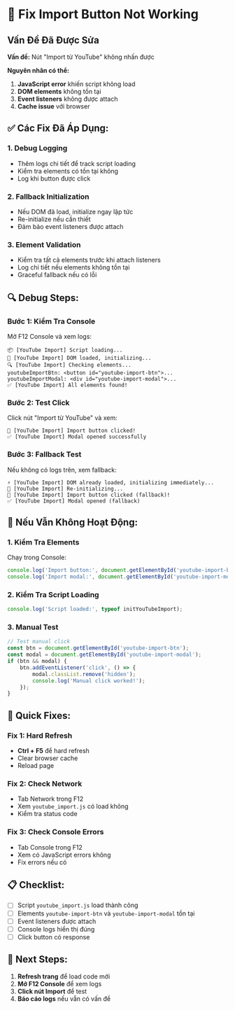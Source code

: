 # 🔧 Fix Import Button Not Working

## Vấn Đề Đã Được Sửa

**Vấn đề:** Nút "Import từ YouTube" không nhấn được

**Nguyên nhân có thể:**
1. **JavaScript error** khiến script không load
2. **DOM elements** không tồn tại
3. **Event listeners** không được attach
4. **Cache issue** với browser

## ✅ **Các Fix Đã Áp Dụng:**

### 1. **Debug Logging**
- Thêm logs chi tiết để track script loading
- Kiểm tra elements có tồn tại không
- Log khi button được click

### 2. **Fallback Initialization**
- Nếu DOM đã load, initialize ngay lập tức
- Re-initialize nếu cần thiết
- Đảm bảo event listeners được attach

### 3. **Element Validation**
- Kiểm tra tất cả elements trước khi attach listeners
- Log chi tiết nếu elements không tồn tại
- Graceful fallback nếu có lỗi

## 🔍 **Debug Steps:**

### Bước 1: Kiểm Tra Console
Mở F12 Console và xem logs:

```
📦 [YouTube Import] Script loading...
🚀 [YouTube Import] DOM loaded, initializing...
🔍 [YouTube Import] Checking elements...
youtubeImportBtn: <button id="youtube-import-btn">...
youtubeImportModal: <div id="youtube-import-modal">...
✅ [YouTube Import] All elements found!
```

### Bước 2: Test Click
Click nút "Import từ YouTube" và xem:

```
🎯 [YouTube Import] Import button clicked!
✅ [YouTube Import] Modal opened successfully
```

### Bước 3: Fallback Test
Nếu không có logs trên, xem fallback:

```
⚡ [YouTube Import] DOM already loaded, initializing immediately...
🔄 [YouTube Import] Re-initializing...
🎯 [YouTube Import] Import button clicked (fallback)!
✅ [YouTube Import] Modal opened (fallback)
```

## 🚨 **Nếu Vẫn Không Hoạt Động:**

### 1. **Kiểm Tra Elements**
Chạy trong Console:
```javascript
console.log('Import button:', document.getElementById('youtube-import-btn'));
console.log('Import modal:', document.getElementById('youtube-import-modal'));
```

### 2. **Kiểm Tra Script Loading**
```javascript
console.log('Script loaded:', typeof initYouTubeImport);
```

### 3. **Manual Test**
```javascript
// Test manual click
const btn = document.getElementById('youtube-import-btn');
const modal = document.getElementById('youtube-import-modal');
if (btn && modal) {
    btn.addEventListener('click', () => {
        modal.classList.remove('hidden');
        console.log('Manual click worked!');
    });
}
```

## 🔧 **Quick Fixes:**

### Fix 1: Hard Refresh
- **Ctrl + F5** để hard refresh
- Clear browser cache
- Reload page

### Fix 2: Check Network
- Tab Network trong F12
- Xem `youtube_import.js` có load không
- Kiểm tra status code

### Fix 3: Check Console Errors
- Tab Console trong F12
- Xem có JavaScript errors không
- Fix errors nếu có

## 📋 **Checklist:**

- [ ] Script `youtube_import.js` load thành công
- [ ] Elements `youtube-import-btn` và `youtube-import-modal` tồn tại
- [ ] Event listeners được attach
- [ ] Console logs hiển thị đúng
- [ ] Click button có response

## 🎯 **Next Steps:**

1. **Refresh trang** để load code mới
2. **Mở F12 Console** để xem logs
3. **Click nút Import** để test
4. **Báo cáo logs** nếu vẫn có vấn đề
